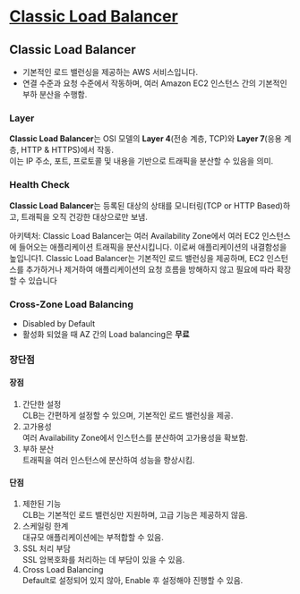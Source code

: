 # [Classic Load Balancer](https://docs.aws.amazon.com/elasticloadbalancing/latest/classic/introduction.html)

## Classic Load Balancer    

* 기본적인 로드 밸런싱을 제공하는 AWS 서비스입니다.  
* 연결 수준과 요청 수준에서 작동하며, 여러 Amazon EC2 인스턴스 간의 기본적인 부하 분산을 수행함.

### Layer 
**Classic Load Balancer**는 OSI 모델의 **Layer 4**(전송 계층, TCP)와 **Layer 7**(응용 계층, HTTP & HTTPS)에서 작동.  
이는 IP 주소, 포트, 프로토콜 및 내용을 기반으로 트래픽을 분산할 수 있음을 의미.

### Health Check
**Classic Load Balancer**는 등록된 대상의 상태를 모니터링(TCP or HTTP Based)하고, 트래픽을 오직 건강한 대상으로만 보냄.

아키텍처: Classic Load Balancer는 여러 Availability Zone에서 여러 EC2 인스턴스에 들어오는 애플리케이션 트래픽을 분산시킵니다. 이로써 애플리케이션의 내결함성을 높입니다1.
Classic Load Balancer는 기본적인 로드 밸런싱을 제공하며, EC2 인스턴스를 추가하거나 제거하여 애플리케이션의 요청 흐름을 방해하지 않고 필요에 따라 확장할 수 있습니다

### Cross-Zone Load Balancing

* Disabled by Default
* 활성화 되었을 때 AZ 간의 Load balancing은 **무료**

### 장단점

#### 장점

1. 간단한 설정  
CLB는 간편하게 설정할 수 있으며, 기본적인 로드 밸런싱을 제공.
2. 고가용성  
여러 Availability Zone에서 인스턴스를 분산하여 고가용성을 확보함.  
3. 부하 분산  
트래픽을 여러 인스턴스에 분산하여 성능을 향상시킴.

#### 단점

1. 제한된 기능  
CLB는 기본적인 로드 밸런싱만 지원하며, 고급 기능은 제공하지 않음.
2. 스케일링 한계  
대규모 애플리케이션에는 부적합할 수 있음.
3. SSL 처리 부담  
SSL 암복호화를 처리하는 데 부담이 있을 수 있음.
4. Cross Load Balancing  
Default로 설정되어 있지 않아, Enable 후 설정해야 진행할 수 있음.  
